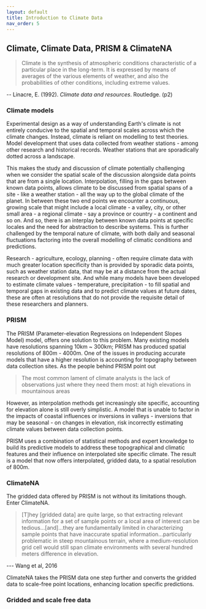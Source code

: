 ```yaml
---
layout: default
title: Introduction to Climate Data
nav_order: 5
---
```


## Climate, Climate Data, PRISM & ClimateNA

> Climate is the synthesis of atmospheric conditions characteristic of a particular place in the long-term. It is expressed by means of averages of the various elements of weather, and also the probabilities of other conditions, including extreme values.

-- Linacre, E. (1992). *Climate data and resources*. Routledge. (p2)

### Climate models

Experimental design as a way of understanding Earth's climate is not entirely conducive to the spatial and temporal scales across which the climate changes. Instead, climate is reliant on modelling to test theories. Model development that uses data collected from weather stations - among other research and historical records. Weather stations that are sporadically dotted across a landscape.

This makes the study and discussion of climate potentially challenging when we consider the spatial scale of the discussion alongside data points that are from a single location. Interpolation, filling in the gaps between known data points, allows climate to be discussed from spatial spans of a site - like a weather station - all the way up to the global climate of the planet. In between these two end points we encounter a continuous, growing scale that might include a local climate - a valley, city, or other small area - a regional climate - say a province or country - a continent and so on. And so, there is an interplay between known data points at specific locales and the need for abstraction to describe systems. This is further challenged by the temporal nature of climate, with both daily and seasonal fluctuations factoring into the overall modelling of climatic conditions and predictions.

Research - agriculture, ecology, planning - often require climate data with much greater location specificity than is provided by sporadic data points, such as weather station data, that may be at a distance from the actual research or development site. And while many models have been developed to estimate climate values - temperature, precipitation - to fill spatial and temporal gaps in existing data and to predict climate values at future dates, these are often at resolutions that do not provide the requisite detail of these researchers and planners.

### PRISM

The PRISM (Parameter-elevation Regressions on Independent Slopes Model) model, offers one solution to this problem. Many existing models have resolutions spanning 10km ~ 300km; PRISM has produced spatial resolutions of 800m - 4000m. One of the issues in producing accurate models that have a higher resolution is accounting for topography between data collection sites. As the people behind PRISM point out

> The most common lament of climate analysts is the lack of observations just where they need them most: at high elevations in mountainous areas

However, as interpolation methods get increasingly site specific, accounting for elevation alone is still overly simplistic. A model that is unable to factor in the impacts of coastal influences or inversions in valleys - inversions that may be seasonal - on changes in elevation, risk incorrectly estimating climate values between data collection points.

PRISM uses a combination of statistical methods and expert knowledge to build its predictive models to address these topographical and climatic features and their influence on interpolated site specific climate. The result is a model that now offers interpolated, gridded data, to a spatial resolution of 800m.

### ClimateNA

The gridded data offered by PRISM is not without its limitations though. Enter ClimateNA.

> [T]hey [gridded data] are quite large, so that extracting relevant information for a set  of sample points or a local area of interest can be tedious...[and]...they are fundamentally limited in characterizing sample points that have inaccurate spatial information...particularly problematic in steep mountainous terrain, where a  medium-resolution grid cell would still span climate environments with  several hundred meters difference in elevation.

--- Wang et al, 2016

ClimateNA takes the PRISM data one step further and converts the gridded data to scale-free point locations, enhancing location specific predictions.

### Gridded and scale free data
